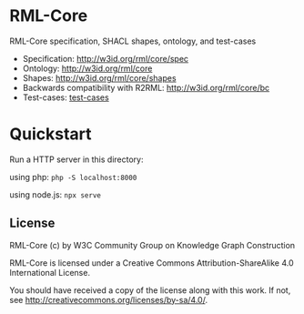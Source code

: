 # RML-Core

RML-Core specification, SHACL shapes, ontology, and test-cases

- Specification: http://w3id.org/rml/core/spec
- Ontology: http://w3id.org/rml/core
- Shapes: http://w3id.org/rml/core/shapes
- Backwards compatibility with R2RML: http://w3id.org/rml/core/bc
- Test-cases: [test-cases](./test-cases)

# Quickstart

Run a HTTP server in this directory: 

using php: `php -S localhost:8000`

using node.js: `npx serve`

## License

RML-Core (c) by W3C Community Group on Knowledge Graph Construction

RML-Core is licensed under a
Creative Commons Attribution-ShareAlike 4.0 International License.

You should have received a copy of the license along with this
work.  If not, see <http://creativecommons.org/licenses/by-sa/4.0/>.
